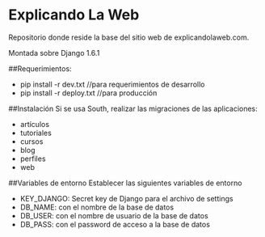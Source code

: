 Explicando La Web
=================

Repositorio donde reside la base del sitio web de explicandolaweb.com.

Montada sobre Django 1.6.1

##Requerimientos:
- pip install -r dev.txt //para requerimientos de desarrollo
- pip install -r deploy.txt //para producción

##Instalación
Si se usa South, realizar las migraciones de las aplicaciones:
- artículos
- tutoriales
- cursos
- blog
- perfiles
- web

##Variables de entorno
Establecer las siguientes variables de entorno
- KEY_DJANGO: Secret key de Django para el archivo de settings
- DB_NAME: con el nombre de la base de datos
- DB_USER: con el nombre de usuario de la base de datos
- DB_PASS: con el password de acceso a la base de datos


